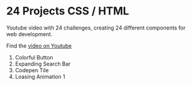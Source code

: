 # 24 Projects CSS / HTML

Youtube video with 24 challenges, creating 24 different components for web development. 

Find the [video on Youtube](https://youtu.be/TzuWIHGFKCQ?feature=shared)

1. Colorful Button
2. Expanding Search Bar
3. Codepen Tile
4. Loasing Animation 1
